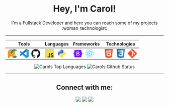 <h1 align="center">Hey, I'm Carol!</h1>
<p align="center">I'm a Fullstack Developer and here you can reach some of my projects :woman_technologist:<p>

---
  
<div align="center">

| Tools  | Languages | Frameworks  | Technologies |  
|---|---|---|---|
|<img align=center src="https://github.com/devicons/devicon/blob/master/icons/pycharm/pycharm-original.svg" width="30" height="30"/>&nbsp;&nbsp;<img align="center" src="https://github.com/devicons/devicon/blob/master/icons/vscode/vscode-original.svg" width="30" height="30"/>&nbsp;&nbsp;<img align="center" src="https://github.com/devicons/devicon/blob/master/icons/github/github-original.svg" width="30" height="30"/>|<img align="center" src="https://github.com/devicons/devicon/blob/master/icons/javascript/javascript-original.svg" width="30" height="30"/>&nbsp;&nbsp;<img align="center" src="https://github.com/devicons/devicon/blob/master/icons/python/python-original.svg" width="30" height="30"/>|<img align="center" src="https://github.com/devicons/devicon/blob/master/icons/bootstrap/bootstrap-original.svg" width="30" height="30"/>&nbsp;&nbsp;<img align="center" src="https://github.com/devicons/devicon/blob/master/icons/react/react-original.svg" width="30" height="30"/>|<img align="center" src="https://github.com/devicons/devicon/blob/master/icons/html5/html5-original.svg" width="30" height="30"/>&nbsp;&nbsp;<img align="center" src="https://github.com/devicons/devicon/blob/master/icons/css3/css3-original.svg" width="30" height="30"/>&nbsp;&nbsp;<img align="center" src="https://github.com/devicons/devicon/blob/master/icons/git/git-original.svg" width="30" height="30"/>|

</div>
 
<div align="center">
  
  <img height="165em" alt="Carols Top Languages" src="https://github-readme-stats.vercel.app/api/top-langs/?username=carolcortes&layout=compact&theme=dracula&hide_border=true&bg_color=0D1117"/>

  <img height="165em" alt="Carols Github Status" src="https://github-readme-stats.vercel.app/api?username=carolcortes&theme=dracula"/>

</div>
 
 
 ---
 <div align="center">
 
  ## Connect with me:
  <a href = "mailto:caroline.ocortes@gmail.com"><img src="https://img.shields.io/badge/-Gmail-%23333?style=for-the-badge&logo=gmail&logoColor=white" target="_blank"></a>
  <a href="https://www.linkedin.com/in/carolinecortess/" target="_blank"><img src="https://img.shields.io/badge/-LinkedIn-%230077B5?style=for-the-badge&logo=linkedin&logoColor=white"></a> 
  <a href="https://instagram.com/carolinecortes" target="_blank"><img src="https://img.shields.io/badge/-Instagram-%23E4405F?style=for-the-badge&logo=instagram&logoColor=white" target="_blank"></a>

</div>
